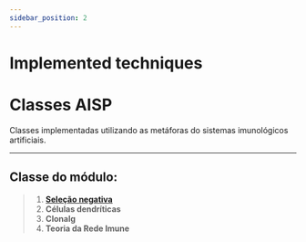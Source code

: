 ```yaml
---
sidebar_position: 2
---
```


# Implemented techniques

# Classes AISP

Classes implementadas utilizando as metáforas do sistemas imunológicos artificiais.

---

## Classe do módulo:

> 1. [**Seleção negativa**](./Negative%20Selection/)
> 2. **Células dendríticas**
> 3. **Clonalg**
> 4. **Teoria da Rede Imune**